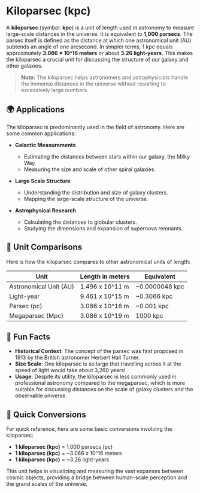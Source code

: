 # Kiloparsec (kpc)

A **kiloparsec** (symbol: **kpc**) is a unit of length used in astronomy to measure large-scale distances in the universe. It is equivalent to **1,000 parsecs**. The parsec itself is defined as the distance at which one astronomical unit (AU) subtends an angle of one arcsecond. In simpler terms, 1 kpc equals approximately **3.086 × 10^16 meters** or about **3.26 light-years**. This makes the kiloparsec a crucial unit for discussing the structure of our galaxy and other galaxies.

> **Note:** The kiloparsec helps astronomers and astrophysicists handle the immense distances in the universe without resorting to excessively large numbers.

## 🌍 Applications

The kiloparsec is predominantly used in the field of astronomy. Here are some common applications:

- **Galactic Measurements**
  - Estimating the distances between stars within our galaxy, the Milky Way.
  - Measuring the size and scale of other spiral galaxies.

- **Large Scale Structure**
  - Understanding the distribution and size of galaxy clusters.
  - Mapping the large-scale structure of the universe.

- **Astrophysical Research**
  - Calculating the distances to globular clusters.
  - Studying the dimensions and expansion of supernova remnants.

## 📏 Unit Comparisons

Here is how the kiloparsec compares to other astronomical units of length:

| Unit          | Length in meters            | Equivalent                |
|---------------|-----------------------------|---------------------------|
| Astronomical Unit (AU) | 1.496 x 10^11 m          | ~0.0000048 kpc           |
| Light-year    | 9.461 x 10^15 m             | ~0.3066 kpc              |
| Parsec (pc)   | 3.086 x 10^16 m             | ~0.001 kpc               |
| Megaparsec (Mpc) | 3.086 x 10^19 m           | 1000 kpc                 |

## 🌟 Fun Facts

- **Historical Context**: The concept of the parsec was first proposed in 1913 by the British astronomer Herbert Hall Turner.
- **Size Scale**: One kiloparsec is so large that travelling across it at the speed of light would take about 3,260 years!
- **Usage**: Despite its utility, the kiloparsec is less commonly used in professional astronomy compared to the megaparsec, which is more suitable for discussing distances on the scale of galaxy clusters and the observable universe.

## 🔄 Quick Conversions

For quick reference, here are some basic conversions involving the kiloparsec:

- **1 kiloparsec (kpc)** = 1,000 parsecs (pc)
- **1 kiloparsec (kpc)** = ~3.086 x 10^16 meters
- **1 kiloparsec (kpc)** = ~3.26 light-years

This unit helps in visualizing and measuring the vast expanses between cosmic objects, providing a bridge between human-scale perception and the grand scales of the universe.